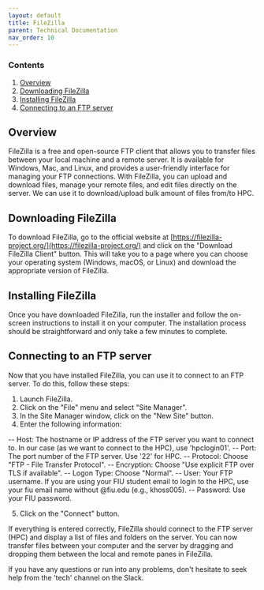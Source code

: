 ```yaml
---
layout: default
title: FileZilla
parent: Technical Documentation
nav_order: 10
---
```


### Contents
1. [Overview](#overview)
2. [Downloading FileZilla](#Downloading-FileZilla)
3. [Installing FileZilla](#Installing-FileZilla)
4. [Connecting to an FTP server](#Connecting-to-an-FTP-server)

## Overview

FileZilla is a free and open-source FTP client that allows you to transfer files between your local machine and a remote server. It is available for Windows, Mac, and Linux, and provides a user-friendly interface for managing your FTP connections. With FileZilla, you can upload and download files, manage your remote files, and edit files directly on the server. We can use it to download/upload bulk amount of files from/to HPC. 

## Downloading FileZilla
To download FileZilla, go to the official website at [https://filezilla-project.org/](https://filezilla-project.org/) and click on the "Download FileZilla Client" button. This will take you to a page where you can choose your operating system (Windows, macOS, or Linux) and download the appropriate version of FileZilla.

## Installing FileZilla
Once you have downloaded FileZilla, run the installer and follow the on-screen instructions to install it on your computer. The installation process should be straightforward and only take a few minutes to complete.

## Connecting to an FTP server
Now that you have installed FileZilla, you can use it to connect to an FTP server. To do this, follow these steps:

1. Launch FileZilla.
2. Click on the "File" menu and select "Site Manager".
3. In the Site Manager window, click on the "New Site" button.
4. Enter the following information:

-- Host: The hostname or IP address of the FTP server you want to connect to. In our case (as we want to connect to the HPC), use 'hpclogin01'.
-- Port: The port number of the FTP server. Use '22' for HPC. 
-- Protocol: Choose "FTP - File Transfer Protocol".
-- Encryption: Choose "Use explicit FTP over TLS if available".
-- Logon Type: Choose "Normal".
-- User: Your FTP username. If you are using your FIU student email to login to the HPC, use your fiu email name without @fiu.edu (e.g., khoss005).
-- Password: Use your FIU password.

5. Click on the "Connect" button.

If everything is entered correctly, FileZilla should connect to the FTP server (HPC) and display a list of files and folders on the server. You can now transfer files between your computer and the server by dragging and dropping them between the local and remote panes in FileZilla.

If you have any questions or run into any problems, don't hesitate to seek help from the 'tech' channel on the Slack.






